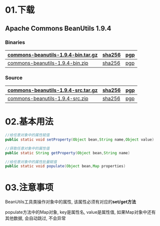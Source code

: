 # 01.下载

## Apache Commons BeanUtils 1.9.4

### Binaries

| [commons-beanutils-1.9.4-bin.tar.gz](http://mirrors.tuna.tsinghua.edu.cn/apache//commons/beanutils/binaries/commons-beanutils-1.9.4-bin.tar.gz) | [sha256](https://www.apache.org/dist/commons/beanutils/binaries/commons-beanutils-1.9.4-bin.tar.gz.sha256) | [pgp](https://www.apache.org/dist/commons/beanutils/binaries/commons-beanutils-1.9.4-bin.tar.gz.asc) |
| ---------------------------------------- | ---------------------------------------- | ---------------------------------------- |
| [commons-beanutils-1.9.4-bin.zip](http://mirrors.tuna.tsinghua.edu.cn/apache//commons/beanutils/binaries/commons-beanutils-1.9.4-bin.zip) | [sha256](https://www.apache.org/dist/commons/beanutils/binaries/commons-beanutils-1.9.4-bin.zip.sha256) | [pgp](https://www.apache.org/dist/commons/beanutils/binaries/commons-beanutils-1.9.4-bin.zip.asc) |

### Source

| [commons-beanutils-1.9.4-src.tar.gz](http://mirrors.tuna.tsinghua.edu.cn/apache//commons/beanutils/source/commons-beanutils-1.9.4-src.tar.gz) | [sha256](https://www.apache.org/dist/commons/beanutils/source/commons-beanutils-1.9.4-src.tar.gz.sha256) | [pgp](https://www.apache.org/dist/commons/beanutils/source/commons-beanutils-1.9.4-src.tar.gz.asc) |
| ---------------------------------------- | ---------------------------------------- | ---------------------------------------- |
| [commons-beanutils-1.9.4-src.zip](http://mirrors.tuna.tsinghua.edu.cn/apache//commons/beanutils/source/commons-beanutils-1.9.4-src.zip) | [sha256](https://www.apache.org/dist/commons/beanutils/source/commons-beanutils-1.9.4-src.zip.sha256) | [pgp](https://www.apache.org/dist/commons/beanutils/source/commons-beanutils-1.9.4-src.zip.asc) |



# 02.基本用法

```java
//给任意对象中的属性赋值
public static void setProperty(Object bean,String name,Object value)

//获取任意对象中的属性值
public static String getProperty(Object bean,String name)

//给任意对象中的属性批量赋值
public static void populate(Object bean,Map properties)

```

# 03.注意事项

BeanUtils工具类操作对象中的属性, 该属性必须有对应的**set/get方法**

populate方法中的Map对象, key是属性名, value是属性值, 如果Map对象中还有其他数据, 会自动跳过, 不会异常